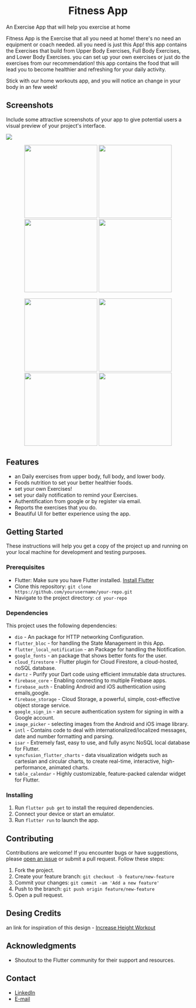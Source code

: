 <h1 align="center">Fitness App</h1>


An Exercise App that will help you exercise at home

Fitness App is the Exercise that all you need at home! there's no need an equipment or coach needed. all you need is just this App! this app contains the Exercises that build from Upper Body Exercises, Full Body Exercises, and Lower Body Exercises. you can set up your own exercises or just do the exercises from our recommendation! this app contains the food that will lead you to become healthier and refreshing for your daily activity.

Stick with our home workouts app, and you will notice an change in your body in an few week!

## Screenshots

Include some attractive screenshots of your app to give potential users a visual preview of your project's interface.

<img src="https://i.ibb.co/jT1hFJg/bannerfitness-app.png">
<p align="center">
<img width="200" src="https://i.ibb.co/zZzrd0H/home-page.jpg"/>
<img width="200" src="https://i.ibb.co/XX7hfYB/nutrition-detail.jpg"/>
<img width="200" src="https://i.ibb.co/qDJH2dK/on-exercise-page.jpg"/>
<img width="200" src="https://i.ibb.co/nz4KLpf/reports.jpg"/>
</p>

<p align="center">
<img width="200" src="https://i.ibb.co/1TKBWsh/bookmarks-exercise.jpg"/>
<img width="200" src="https://i.ibb.co/WyBCS3k/exercise-detail.jpg"/>
<img width="200" src="https://i.ibb.co/cTbCqrH/on-rest-screen.jpg"/>
<img width="200" src="https://i.ibb.co/jGZFv5L/Screenshot-20230802-183757.jpg"/>
</p>

## Features

- an Daily exercises from upper body, full body, and lower body.
- Foods nutrition to set your better healthier foods.
- set your own Exercises!
- set your daily notification to remind your Exercises.
- Authentification from google or by register via email.
- Reports the exercises that you do.
- Beautiful UI for better experience using the app.
 
## Getting Started

These instructions will help you get a copy of the project up and running on your local machine for development and testing purposes.

### Prerequisites

- Flutter: Make sure you have Flutter installed. [Install Flutter](https://flutter.dev/docs/get-started/install)
- Clone this repository: `git clone https://github.com/yourusername/your-repo.git`
- Navigate to the project directory: `cd your-repo`

### Dependencies

This project uses the following dependencies:

- `dio` - An package for HTTP networking Configuration.
- `flutter_bloc` - for handling the State Management in this App.
- `flutter_local_notification` - an Package for handling the Notification.
- `google_fonts` - an package that shows better fonts for the user.
- `cloud_firestore` - Flutter plugin for Cloud Firestore, a cloud-hosted, noSQL database.
- `dartz` - Purify your Dart code using efficient immutable data structures.
- `firebase_core` - Enabling connecting to multiple Firebase apps.
- `firebase_auth` - Enabling Android and iOS authentication using emails,google.
- `firebase_storage` - Cloud Storage, a powerful, simple, cost-effective object storage service.
- `google_sign_in` - an secure authentication system for signing in with a Google account.
- `image_picker` -  selecting images from the Android and iOS image library.
- `intl` -  Contains code to deal with internationalized/localized messages, date and number formatting and parsing.
- `isar` -  Extremely fast, easy to use, and fully async NoSQL local database for Flutter.
- `syncfusion_flutter_charts` - data visualization widgets such as cartesian and circular charts, to create real-time, interactive, high-performance, animated charts.
- `table_calendar` -  Highly customizable, feature-packed calendar widget for Flutter.
### Installing

1. Run `flutter pub get` to install the required dependencies.
2. Connect your device or start an emulator.
3. Run `flutter run` to launch the app.

## Contributing

Contributions are welcome! If you encounter bugs or have suggestions, please [open an issue](https://github.com/adit3455/quran) or submit a pull request. Follow these steps:

1. Fork the project.
2. Create your feature branch: `git checkout -b feature/new-feature`
3. Commit your changes: `git commit -am 'Add a new feature'`
4. Push to the branch: `git push origin feature/new-feature`
5. Open a pull request.

## Desing Credits
an link for inspiration of this design -  [Increase Height Workout](https://play.google.com/store/search?q=increase+height+workout&c=apps&hl=en-ID)


## Acknowledgments

- Shoutout to the Flutter community for their support and resources.
## Contact
  - <a target="_blank" href="https://www.linkedin.com/in/adit345/">LinkedIn</a>
  - <a target="_blank" href="mailto:aditprasetya566@gmail.com">E-mail</a>